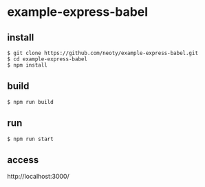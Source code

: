 # example-express-babel

## install
```shell clone sample
$ git clone https://github.com/neoty/example-express-babel.git
$ cd example-express-babel
$ npm install
```

## build
```shell
$ npm run build
```

## run
```shell
$ npm run start
```

## access
http://localhost:3000/

